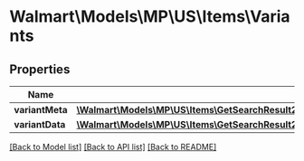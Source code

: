 # Walmart\Models\MP\US\Items\Variants

## Properties

Name | Type | Description | Notes
------------ | ------------- | ------------- | -------------
**variantMeta** | [**\Walmart\Models\MP\US\Items\GetSearchResult200ResponseItemsInnerPropertiesVariantsVariantMetaInner[]**](GetSearchResult200ResponseItemsInnerPropertiesVariantsVariantMetaInner.md) |  | [optional]
**variantData** | [**\Walmart\Models\MP\US\Items\GetSearchResult200ResponseItemsInnerPropertiesVariantsVariantDataInner[]**](GetSearchResult200ResponseItemsInnerPropertiesVariantsVariantDataInner.md) |  | [optional]


[[Back to Model list]](./) [[Back to API list]](../../../../../README.md#supported-apis) [[Back to README]](../../../../../README.md)
